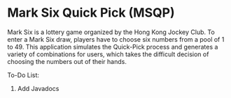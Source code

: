 # Mark Six Quick Pick (MSQP)

Mark Six is a lottery game organized by the Hong Kong Jockey Club. To enter a Mark Six draw, players have to choose six numbers from a pool of 1 to 49.
This application simulates the Quick-Pick process and generates a variety of combinations for users, which takes the difficult decision of choosing the numbers out of their hands.

To-Do List:
1. Add Javadocs
